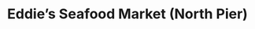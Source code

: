 ---
title: "Eddie’s Seafood Market (North Pier)"
url: /edinburgh/eddies-seafood-market-north-pier/
shop: seafood
---
